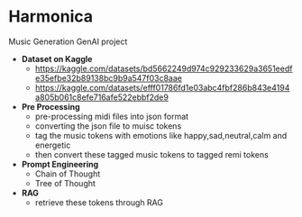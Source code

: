 # Harmonica
Music Generation GenAI project
- **Dataset on Kaggle**
  - https://kaggle.com/datasets/bd5662249d974c929233629a3651eedfe35efbe32b89138bc9b9a547f03c8aae
  - https://kaggle.com/datasets/efff01786fd1e03abc4fbf286b843e4194a805b061c8efe716afe522ebbf2de9
- **Pre Processing**
  - pre-processing midi files into json format
  - converting the json file to muisc tokens
  - tag the music tokens with emotions like happy,sad,neutral,calm and energetic
  - then convert these tagged music tokens to tagged remi tokens
- **Prompt Engineering**
  - Chain of Thought
  - Tree of Thought
- **RAG**
  - retrieve these tokens through RAG 

